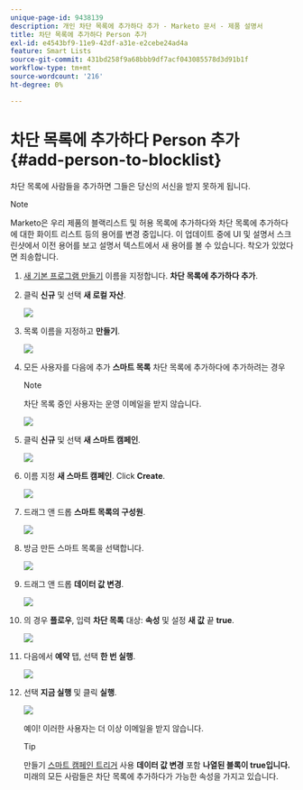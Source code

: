 ```yaml
---
unique-page-id: 9438139
description: 개인 차단 목록에 추가하다 추가 - Marketo 문서 - 제품 설명서
title: 차단 목록에 추가하다 Person 추가
exl-id: e4543bf9-11e9-42df-a31e-e2cebe24ad4a
feature: Smart Lists
source-git-commit: 431bd258f9a68bbb9df7acf043085578d3d91b1f
workflow-type: tm+mt
source-wordcount: '216'
ht-degree: 0%

---
```


# 차단 목록에 추가하다 Person 추가 {#add-person-to-blocklist}

차단 목록에 사람들을 추가하면 그들은 당신의 서신을 받지 못하게 됩니다.

>[!NOTE]
>
>Marketo은 우리 제품의 블랙리스트 및 허용 목록에 추가하다와 차단 목록에 추가하다에 대한 화이트 리스트 등의 용어를 변경 중입니다. 이 업데이트 중에 UI 및 설명서 스크린샷에서 이전 용어를 보고 설명서 텍스트에서 새 용어를 볼 수 있습니다. 착오가 있었다면 죄송합니다.

1. [새 기본 프로그램 만들기](/help/marketo/product-docs/core-marketo-concepts/programs/creating-programs/create-a-program.md) 이름을 지정합니다. **차단 목록에 추가하다 추가**.

1. 클릭 **신규** 및 선택 **새 로컬 자산**.

   ![](assets/image2015-8-14-11-3a0-3a46.png)

1. 목록 이름을 지정하고 **만들기**.

   ![](assets/image2015-8-14-11-3a2-3a26.png)

1. 모든 사용자를 다음에 추가 **스마트 목록** 차단 목록에 추가하다에 추가하려는 경우

   >[!NOTE]
   >
   >차단 목록 중인 사용자는 운영 이메일을 받지 않습니다.

   ![](assets/three-6.png)

1. 클릭 **신규** 및 선택 **새 스마트 캠페인**.

   ![](assets/image2015-8-14-11-3a12-3a35.png)

1. 이름 지정 **새 스마트 캠페인**. Click **Create**.

   ![](assets/image2015-8-14-11-3a13-3a36.png)

1. 드래그 앤 드롭 **스마트 목록의 구성원**.

   ![](assets/image2015-8-14-11-3a16-3a34.png)

1. 방금 만든 스마트 목록을 선택합니다.

   ![](assets/image2015-8-14-11-3a17-3a5.png)

1. 드래그 앤 드롭 **데이터 값 변경**.

   ![](assets/image2015-8-14-11-3a18-3a41.png)

1. 의 경우 **플로우**, 입력 **차단 목록** 대상: **속성** 및 설정 **새 값** 끝 **true**.

   ![](assets/image2015-8-14-11-3a21-3a1.png)

1. 다음에서 **예약** 탭, 선택 **한 번 실행**.

   ![](assets/ten.png)

1. 선택 **지금 실행** 및 클릭 **실행**.

   ![](assets/image2015-8-14-11-3a24-3a50.png)

   예이! 이러한 사용자는 더 이상 이메일을 받지 않습니다.

   >[!TIP]
   >
   >만들기 [스마트 캠페인 트리거](/help/marketo/product-docs/core-marketo-concepts/smart-campaigns/creating-a-smart-campaign/create-a-new-smart-campaign.md) 사용 **데이터 값 변경** 포함 **나열된 블록이 true입니다.** 미래의 모든 사람들은 차단 목록에 추가하다가 가능한 속성을 가지고 있습니다.

